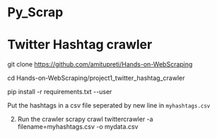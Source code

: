 # Py_Scrap



# Twitter Hashtag crawler

git clone https://github.com/amitupreti/Hands-on-WebScraping

cd Hands-on-WebScraping/project1_twitter_hashtag_crawler

pip install -r requirements.txt --user


Put the hashtags in a csv file seperated by new line in `myhashtags.csv` 


2. Run the crawler
    scrapy crawl twittercrawler -a filename=myhashtags.csv -o mydata.csv
